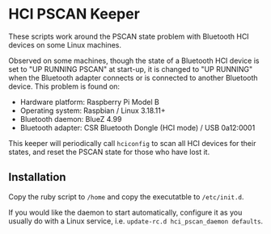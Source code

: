 HCI PSCAN Keeper
================
These scripts work around the PSCAN state problem with Bluetooth HCI devices on some Linux machines.

Observed on some machines, though the state of a Bluetooth HCI device is set to "UP RUNNING PSCAN" at start-up, it is changed to "UP RUNNING" when the Bluetooth adapter connects or is connected to another Bluetooth device. This problem is found on:

  * Hardware platform: Raspberry Pi Model B
  * Operating system: Raspbian / Linux 3.18.11+
  * Bluetooth daemon: BlueZ 4.99
  * Bluetooth adapter: CSR Bluetooth Dongle (HCI mode) / USB 0a12:0001

This keeper will periodically call `hciconfig` to scan all HCI devices for their states, and reset the PSCAN state for those who have lost it.

Installation
------------
Copy the ruby script to `/home` and copy the executatble to `/etc/init.d`.

If you would like the daemon to start automatically, configure it as you usually do with a Linux service, i.e. `update-rc.d hci_pscan_daemon defaults`.

